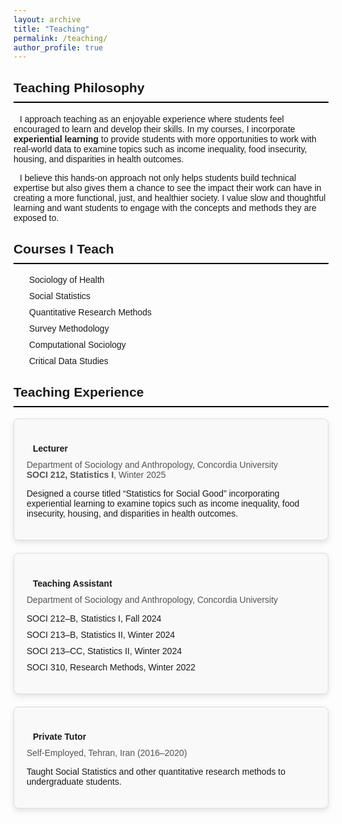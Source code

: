 ```yaml
---
layout: archive
title: "Teaching"
permalink: /teaching/
author_profile: true
---
```


<style>
  /* General Styling */
  body {
    font-family: 'Arial', sans-serif;
  }

  h2 {
    border-bottom: 2px solid black;
    font-weight: bold;
    padding-bottom: 10px;
    margin-top: 30px;
  }

  h3 {
    font-weight: bold;
    color: #0056b3;
    margin-bottom: 15px;
  }

  ul {
    list-style: none;
    padding-left: 0;
  }

  ul li {
    margin-bottom: 10px;
  }

  .icon {
    margin-right: 10px;
    color: #007bff;
  }

  .teaching-experience {
    margin-top: 30px;
  }

  .teaching-card {
    border: 1px solid #ddd;
    border-radius: 8px;
    padding: 20px;
    margin-bottom: 20px;
    background-color: #f9f9f9;
    box-shadow: 0px 4px 10px rgba(0, 0, 0, 0.1);
  }

  .teaching-card h4 {
    font-weight: bold;
    margin-bottom: 10px;
  }

  .teaching-card p {
    margin: 0;
    color: #555;
  }

  .teaching-list {
    padding-left: 15px;
  }
</style>

<div class="teaching-intro">
  <h2>Teaching Philosophy</h2>
  <p>
    <i class="fas fa-graduation-cap icon"></i>
    I approach teaching as an enjoyable experience where students feel encouraged to learn and develop their skills. In my courses, I incorporate 
    <strong>experiential learning</strong> to provide students with more opportunities to work with real-world data to examine topics such as 
    income inequality, food insecurity, housing, and disparities in health outcomes. 
  </p>
  <p>
    <i class="fas fa-lightbulb icon"></i>
    I believe this hands-on approach not only helps students build technical expertise but also gives them a chance to see the impact their work can have 
    in creating a more functional, just, and healthier society. I value slow and thoughtful learning and want students to engage with the concepts and 
    methods they are exposed to.
  </p>
</div>

<div class="courses-taught">
  <h2>Courses I Teach</h2>
  <ul class="teaching-list">
    <li><i class="fas fa-book icon"></i>Sociology of Health</li>
    <li><i class="fas fa-chart-line icon"></i>Social Statistics</li>
    <li><i class="fas fa-table icon"></i>Quantitative Research Methods</li>
    <li><i class="fas fa-poll icon"></i>Survey Methodology</li>
    <li><i class="fas fa-laptop-code icon"></i>Computational Sociology</li>
    <li><i class="fas fa-database icon"></i>Critical Data Studies</li>
  </ul>
</div>

<div class="teaching-experience">
  <h2>Teaching Experience</h2>

  <div class="teaching-card">
    <h4><i class="fas fa-chalkboard-teacher icon"></i>Lecturer</h4>
    <p>Department of Sociology and Anthropology, Concordia University</p>
    <p><strong>SOCI 212, Statistics I</strong>, Winter 2025</p>
    <ul>
      <li>Designed a course titled “Statistics for Social Good” incorporating experiential learning to examine topics such as income inequality, food insecurity, housing, and disparities in health outcomes.</li>
    </ul>
  </div>

  <div class="teaching-card">
    <h4><i class="fas fa-chalkboard icon"></i>Teaching Assistant</h4>
    <p>Department of Sociology and Anthropology, Concordia University</p>
    <ul>
      <li>SOCI 212–B, Statistics I, Fall 2024</li>
      <li>SOCI 213–B, Statistics II, Winter 2024</li>
      <li>SOCI 213–CC, Statistics II, Winter 2024</li>
      <li>SOCI 310, Research Methods, Winter 2022</li>
    </ul>
  </div>

  <div class="teaching-card">
    <h4><i class="fas fa-user-graduate icon"></i>Private Tutor</h4>
    <p>Self-Employed, Tehran, Iran (2016–2020)</p>
    <ul>
      <li>Taught Social Statistics and other quantitative research methods to undergraduate students.</li>
    </ul>
  </div>
</div>
